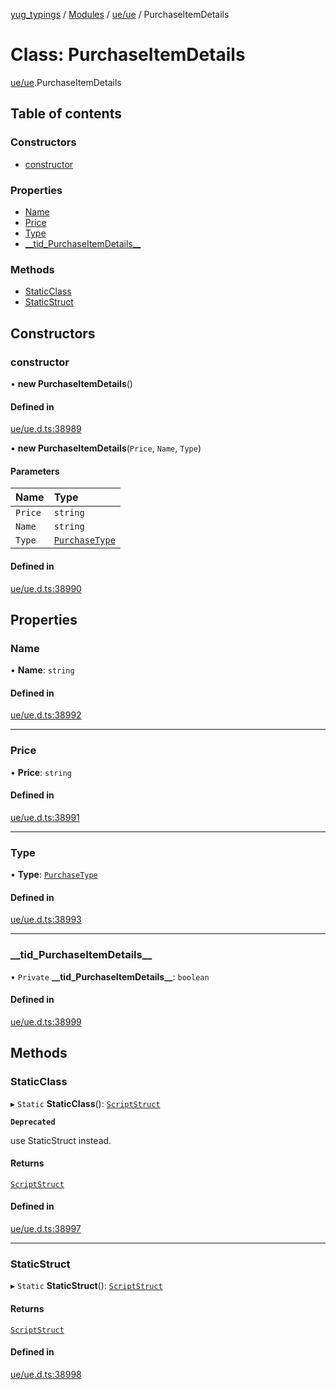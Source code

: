 [yug_typings](../README.md) / [Modules](../modules.md) / [ue/ue](../modules/ue_ue.md) / PurchaseItemDetails

# Class: PurchaseItemDetails

[ue/ue](../modules/ue_ue.md).PurchaseItemDetails

## Table of contents

### Constructors

- [constructor](ue_ue.PurchaseItemDetails.md#constructor)

### Properties

- [Name](ue_ue.PurchaseItemDetails.md#name)
- [Price](ue_ue.PurchaseItemDetails.md#price)
- [Type](ue_ue.PurchaseItemDetails.md#type)
- [\_\_tid\_PurchaseItemDetails\_\_](ue_ue.PurchaseItemDetails.md#__tid_purchaseitemdetails__)

### Methods

- [StaticClass](ue_ue.PurchaseItemDetails.md#staticclass)
- [StaticStruct](ue_ue.PurchaseItemDetails.md#staticstruct)

## Constructors

### constructor

• **new PurchaseItemDetails**()

#### Defined in

[ue/ue.d.ts:38989](https://github.com/YugMetaverse/yug_typings/blob/b7d9b19/ue/ue.d.ts#L38989)

• **new PurchaseItemDetails**(`Price`, `Name`, `Type`)

#### Parameters

| Name | Type |
| :------ | :------ |
| `Price` | `string` |
| `Name` | `string` |
| `Type` | [`PurchaseType`](../enums/ue_ue.PurchaseType.md) |

#### Defined in

[ue/ue.d.ts:38990](https://github.com/YugMetaverse/yug_typings/blob/b7d9b19/ue/ue.d.ts#L38990)

## Properties

### Name

• **Name**: `string`

#### Defined in

[ue/ue.d.ts:38992](https://github.com/YugMetaverse/yug_typings/blob/b7d9b19/ue/ue.d.ts#L38992)

___

### Price

• **Price**: `string`

#### Defined in

[ue/ue.d.ts:38991](https://github.com/YugMetaverse/yug_typings/blob/b7d9b19/ue/ue.d.ts#L38991)

___

### Type

• **Type**: [`PurchaseType`](../enums/ue_ue.PurchaseType.md)

#### Defined in

[ue/ue.d.ts:38993](https://github.com/YugMetaverse/yug_typings/blob/b7d9b19/ue/ue.d.ts#L38993)

___

### \_\_tid\_PurchaseItemDetails\_\_

• `Private` **\_\_tid\_PurchaseItemDetails\_\_**: `boolean`

#### Defined in

[ue/ue.d.ts:38999](https://github.com/YugMetaverse/yug_typings/blob/b7d9b19/ue/ue.d.ts#L38999)

## Methods

### StaticClass

▸ `Static` **StaticClass**(): [`ScriptStruct`](ue_ue.ScriptStruct.md)

**`Deprecated`**

use StaticStruct instead.

#### Returns

[`ScriptStruct`](ue_ue.ScriptStruct.md)

#### Defined in

[ue/ue.d.ts:38997](https://github.com/YugMetaverse/yug_typings/blob/b7d9b19/ue/ue.d.ts#L38997)

___

### StaticStruct

▸ `Static` **StaticStruct**(): [`ScriptStruct`](ue_ue.ScriptStruct.md)

#### Returns

[`ScriptStruct`](ue_ue.ScriptStruct.md)

#### Defined in

[ue/ue.d.ts:38998](https://github.com/YugMetaverse/yug_typings/blob/b7d9b19/ue/ue.d.ts#L38998)
